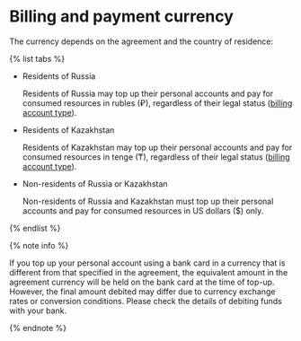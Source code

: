# Billing and payment currency

The currency depends on the agreement and the country of residence:


{% list tabs %}

- Residents of Russia

   Residents of Russia may top up their personal accounts and pay for consumed resources in rubles (₽), regardless of their legal status ([billing account type](../concepts/billing-account.md#ba-types)).

- Residents of Kazakhstan

   Residents of Kazakhstan may top up their personal accounts and pay for consumed resources in tenge (₸), regardless of their legal status ([billing account type](../concepts/billing-account.md#ba-types)).

- Non-residents of Russia or Kazakhstan

   Non-residents of Russia and Kazakhstan must top up their personal accounts and pay for consumed resources in US dollars ($) only.


{% endlist %}



{% note info %}

If you top up your personal account using a bank card in a currency that is different from that specified in the agreement, the equivalent amount in the agreement currency will be held on the bank card at the time of top-up. However, the final amount debited may differ due to currency exchange rates or conversion conditions.
Please check the details of debiting funds with your bank.

{% endnote %}




